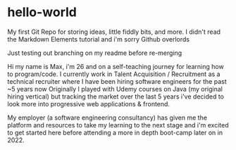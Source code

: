 # hello-world
My first Git Repo for storing ideas, little fiddly bits, and more.
I didn't read the Markdown Elements tutorial and i'm sorry Github overlords

Just testing out branching on my readme before re-merging

Hi my name is Max, i'm 26 and on a self-teaching journey for learning how to program/code.
I currently work in Talent Acquisition / Recruitment as a technical recruiter where I have been hiring software engineers for the past ~5 years now
Originally I played with Udemy courses on Java (my original hiring vertical) but tracking the market over the last 5 years i've decided to look more into progressive web applications & frontend.

My employer (a software engineering consultancy) has given me the platform and resources to take my learning to the next stage and i'm excited to get started here before attending a more in depth boot-camp later on in 2022.
